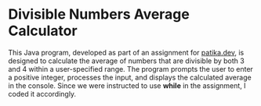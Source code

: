 # Divisible Numbers Average Calculator 
This Java program, developed as part of an assignment for [patika.dev](https://patika.dev), is designed to calculate the average of numbers that are divisible by both 3 and 4 within a user-specified range. The program prompts the user to enter a positive integer, processes the input, and displays the calculated average in the console. Since we were instructed to use **while** in the assignment, I coded it accordingly.